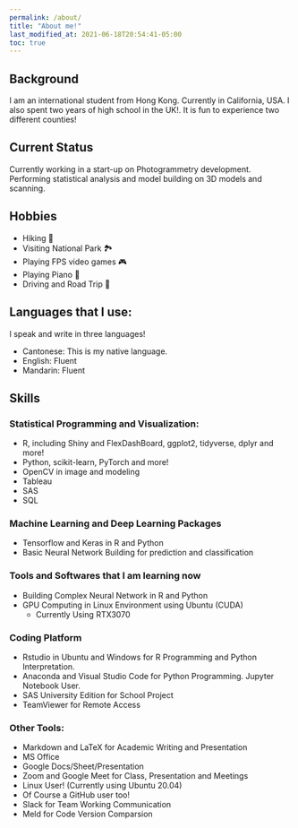 ```yaml
---
permalink: /about/
title: "About me!"
last_modified_at: 2021-06-18T20:54:41-05:00
toc: true
---
```


## Background
I am an international student from Hong Kong. Currently in California, USA. I also spent two years of high school in the UK!. It is fun to experience two different counties!

## Current Status
Currently working in a start-up on Photogrammetry development. Performing statistical analysis and model building on 3D models and scanning.


## Hobbies
- Hiking 🥾
- Visiting National Park 🏞️
- Playing FPS video games 🎮
- Playing Piano 🎹
- Driving and Road Trip 🚙

## Languages that I use:
I speak and write in three languages!
- Cantonese: This is my native language.
- English: Fluent
- Mandarin: Fluent

## Skills
### Statistical Programming and Visualization:

- R, including Shiny and FlexDashBoard, ggplot2, tidyverse, dplyr and more!
- Python, scikit-learn, PyTorch and more!
- OpenCV in image and modeling
- Tableau
- SAS
- SQL

### Machine Learning and Deep Learning Packages
- Tensorflow and Keras in R and Python
- Basic Neural Network Building for prediction and classification

### Tools and Softwares that I am learning now
- Building Complex Neural Network in R and Python
- GPU Computing in Linux Environment using Ubuntu (CUDA)
  - Currently Using RTX3070

### Coding Platform
- Rstudio in Ubuntu and Windows for R Programming and Python Interpretation.
- Anaconda and Visual Studio Code for Python Programming. Jupyter Notebook User.
- SAS University Edition for School Project
- TeamViewer for Remote Access

### Other Tools:
- Markdown and LaTeX for Academic Writing and Presentation
- MS Office
- Google Docs/Sheet/Presentation
- Zoom and Google Meet for Class, Presentation and Meetings
- Linux User! (Currently using Ubuntu 20.04)
- Of Course a GitHub user too!
- Slack for Team Working Communication
- Meld for Code Version Comparsion
